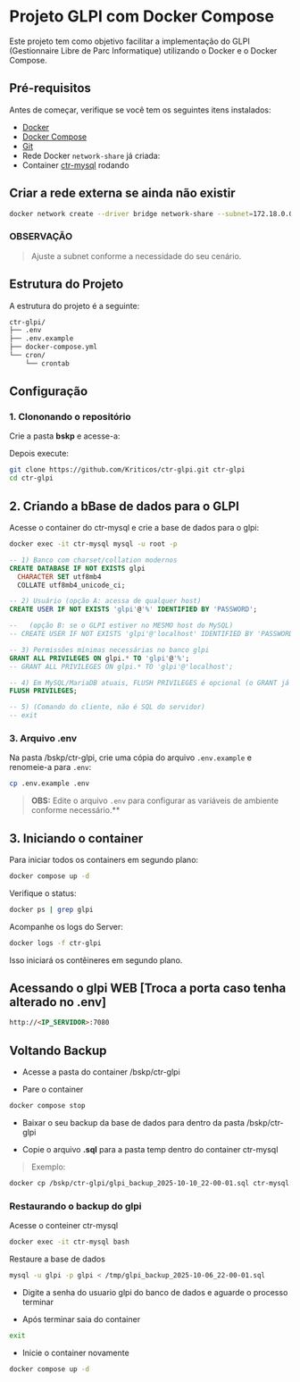 # Projeto GLPI com Docker Compose

Este projeto tem como objetivo facilitar a implementação do GLPI (Gestionnaire Libre de Parc Informatique) utilizando o Docker e o Docker Compose.

## Pré-requisitos

Antes de começar, verifique se você tem os seguintes itens instalados:

- [Docker](https://www.docker.com/get-started)
- [Docker Compose](https://docs.docker.com/compose/)
- [Git](https://git-scm.com/)
- Rede Docker `network-share` já criada:
- Container [ctr-mysql]() rodando

## Criar a rede externa se ainda não existir

```bash
docker network create --driver bridge network-share --subnet=172.18.0.0/16
```

### OBSERVAÇÃO

> Ajuste a subnet conforme a necessidade do seu cenário.

## Estrutura do Projeto

A estrutura do projeto é a seguinte:

```bash
ctr-glpi/
├── .env
├── .env.example
├── docker-compose.yml
└── cron/
    └── crontab
```

## Configuração

### 1. Clononando o repositório

Crie a pasta **bskp** e acesse-a:

Depois execute:

```bash
git clone https://github.com/Kriticos/ctr-glpi.git ctr-glpi
cd ctr-glpi
```

## 2. Criando a bBase de dados para o GLPI

Acesse o container do ctr-mysql e crie a base de dados para o glpi:

```bash
docker exec -it ctr-mysql mysql -u root -p
```

```sql
-- 1) Banco com charset/collation modernos
CREATE DATABASE IF NOT EXISTS glpi
  CHARACTER SET utf8mb4
  COLLATE utf8mb4_unicode_ci;

-- 2) Usuário (opção A: acessa de qualquer host)
CREATE USER IF NOT EXISTS 'glpi'@'%' IDENTIFIED BY 'PASSWORD';

--   (opção B: se o GLPI estiver no MESMO host do MySQL)
-- CREATE USER IF NOT EXISTS 'glpi'@'localhost' IDENTIFIED BY 'PASSWORD';

-- 3) Permissões mínimas necessárias no banco glpi
GRANT ALL PRIVILEGES ON glpi.* TO 'glpi'@'%';
-- GRANT ALL PRIVILEGES ON glpi.* TO 'glpi'@'localhost';

-- 4) Em MySQL/MariaDB atuais, FLUSH PRIVILEGES é opcional (o GRANT já recarrega)
FLUSH PRIVILEGES;

-- 5) (Comando do cliente, não é SQL do servidor)
-- exit
```

### 3. Arquivo **.env**

Na pasta /bskp/ctr-glpi, crie uma cópia do arquivo `.env.example` e renomeie-a para `.env`:

```bash
cp .env.example .env
```

>**OBS:** Edite o arquivo `.env` para configurar as variáveis de ambiente conforme necessário.**

## 3. Iniciando o container

Para iniciar todos os containers em segundo plano:

```bash
docker compose up -d
```

Verifique o status:

```bash
docker ps | grep glpi
```

Acompanhe os logs do Server:

```bash
docker logs -f ctr-glpi
```

Isso iniciará os contêineres em segundo plano.

## Acessando o glpi WEB [Troca a porta caso tenha alterado no .env]

```html
http://<IP_SERVIDOR>:7080 
```

## Voltando Backup

- Acesse a pasta do container /bskp/ctr-glpi

- Pare o container

```bash
docker compose stop
```

- Baixar o seu backup da base de dados para dentro da pasta /bskp/ctr-glpi

- Copie o arquivo **.sql** para a pasta temp dentro do container ctr-mysql

>Exemplo:

```bash
docker cp /bskp/ctr-glpi/glpi_backup_2025-10-10_22-00-01.sql ctr-mysql:/tmp/
```

### Restaurando o backup do glpi

Acesse o conteiner ctr-mysql

```bash
docker exec -it ctr-mysql bash
```

Restaure a base de dados

```bash
mysql -u glpi -p glpi < /tmp/glpi_backup_2025-10-06_22-00-01.sql
```

- Digite a senha do usuario glpi do banco de dados e aguarde o processo terminar

- Após terminar saia do container

```bash
exit
```

- Inicie o container novamente

```bash
docker compose up -d
```
